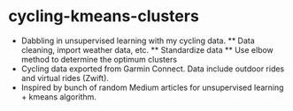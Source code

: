 # cycling-kmeans-clusters
* Dabbling in unsupervised learning with my cycling data.
** Data cleaning, import weather data, etc.
** Standardize data
** Use elbow method to determine the optimum clusters
* Cycling data exported from Garmin Connect. Data include outdoor rides and virtual rides (Zwift).
* Inspired by bunch of random Medium articles for unsupervised learning + kmeans algorithm. 
